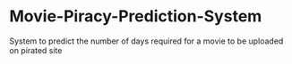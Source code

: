 # Movie-Piracy-Prediction-System
System to predict the number of days required for a movie to be uploaded on pirated site

